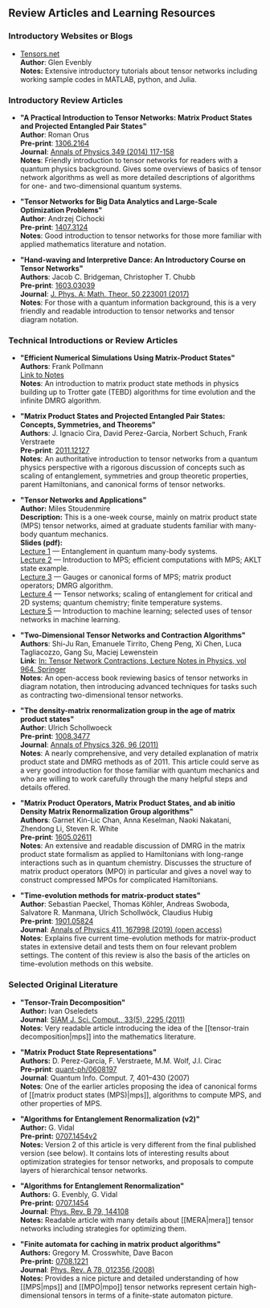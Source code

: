 ## Review Articles and Learning Resources

### Introductory Websites or Blogs
 
* <a href="http://tensors.net/">Tensors.net</a><br/>
   **Author**: Glen Evenbly <br/>
   **Notes:** Extensive introductory tutorials about tensor networks
   including working sample codes in MATLAB, python, and Julia.

### Introductory Review Articles

* **"A Practical Introduction to Tensor Networks: Matrix Product States and 
   Projected Entangled Pair States"**<br/>
   **Author**: Roman Orus <br/>
   **Pre-print**: <a href="https://arxiv.org/abs/1306.2164">1306.2164</a><br/>
   **Journal**: <a href="https://doi.org/10.1016/j.aop.2014.06.013">Annals of Physics 349 (2014) 117-158</a><br/>
   **Notes**: Friendly introduction to tensor networks for readers with a quantum physics background. Gives some overviews of basics of tensor network algorithms as well as more detailed descriptions of algorithms for one- and two-dimensional quantum systems.

* **"Tensor Networks for Big Data Analytics and Large-Scale Optimization Problems"**<br/>
   **Author**: Andrzej Cichocki <br/>
   **Pre-print**: <a href="https://arxiv.org/abs/1407.3124">1407.3124</a><br/>
   **Notes**: Good introduction to tensor networks for those more familiar with applied mathematics literature and notation.

* **"Hand-waving and Interpretive Dance: An Introductory Course on Tensor Networks"**<br/>
   **Authors**: Jacob C. Bridgeman, Christopher T. Chubb <br/>
   **Pre-print**: <a href="https://arxiv.org/abs/1603.03039">1603.03039</a><br/>
   **Journal**: <a href="https://doi.org/10.1088/1751-8121/aa6dc3">J. Phys. A: Math. Theor. 50 223001 (2017)</a><br/>
   **Notes**: For those with a quantum information background, this is a very friendly and readable introduction to tensor networks and tensor diagram notation.

### Technical Introductions or Review Articles

* **"Efficient Numerical Simulations Using Matrix-Product States"**<br/>
   **Authors**: Frank Pollmann<br/>
   <a href="http://quantumtensor.pks.mpg.de/wp-content/uploads/2016/06/notes_1.pdf">Link to Notes</a><br/>
   **Notes**: An introduction to matrix product state methods in physics building up to Trotter gate (TEBD) algorithms for time evolution and the infinite DMRG algorithm.


* **"Matrix Product States and Projected Entangled Pair States: Concepts, Symmetries, and Theorems"**<br/>
   **Authors**: J. Ignacio Cira, David Perez-Garcia, Norbert Schuch, Frank Verstraete<br/>
   **Pre-print**: <a href="https://arxiv.org/abs/2011.12127">2011.12127</a><br/>
   **Notes**: An authoritative introduction to tensor networks from a quantum physics perspective with a rigorous discussion of concepts such as scaling of entanglement, symmetries and group theoretic properties, parent Hamiltonians, and canonical forms of tensor networks.

* **"Tensor Networks and Applications"**<br/>
  **Author:** Miles Stoudenmire<br/>
  **Description:** This is a one-week course, mainly on matrix product state (MPS) tensor networks, aimed at graduate students familiar with many-body quantum mechanics. <br/>
  **Slides (pdf):** <br/>
  <a href="https://itensor.org/miles/BrazilLectures/TNAndApplications01.pdf" target="_blank">Lecture 1</a> &mdash; Entanglement in quantum many-body systems. <br/>
  <a href="https://itensor.org/miles/BrazilLectures/TNAndApplications02.pdf" target="_blank">Lecture 2</a> &mdash; Introduction to MPS; efficient computations with MPS; AKLT state example.<br/>
  <a href="https://itensor.org/miles/BrazilLectures/TNAndApplications03.pdf" target="_blank">Lecture 3</a> &mdash; Gauges or canonical forms of MPS; matrix product operators; DMRG algorithm.<br/>
  <a href="https://itensor.org/miles/BrazilLectures/TNAndApplications04.pdf" target="_blank">Lecture 4</a> &mdash; Tensor networks; scaling of entanglement for critical and 2D systems; quantum chemistry; finite temperature systems. <br/>
  <a href="https://itensor.org/miles/BrazilLectures/TNAndApplications05.pdf" target="_blank">Lecture 5</a> &mdash; Introduction to machine learning; selected uses of tensor networks in machine learning.<br/>

* **"Two-Dimensional Tensor Networks and Contraction Algorithms"**<br/>
   **Authors**: Shi-Ju Ran, Emanuele Tirrito, Cheng Peng, Xi Chen, Luca Tagliacozzo, Gang Su, Maciej Lewenstein<br/>
   **Link**: <a href="https://link.springer.com/chapter/10.1007/978-3-030-34489-4_3"> In: Tensor Network Contractions, Lecture Notes in Physics, vol 964. Springer</a><br/>
   **Notes**: An open-access book reviewing basics of tensor networks in diagram notation, then introducing advanced techniques for tasks such as contracting two-dimensional tensor networks.
 
* **"The density-matrix renormalization group in the age of matrix product states"**<br/>
   **Author**: Ulrich Schollwoeck <br/>
   **Pre-print**: <a href="https://arxiv.org/abs/1008.3477">1008.3477</a><br/>
   **Journal**: <a href="https://doi.org/10.1016/j.aop.2010.09.012">Annals of Physics 326, 96 (2011)</a><br/>
   **Notes**: A nearly comprehensive, and very detailed explanation of matrix product state and DMRG methods as of 2011. This article could serve as a very good introduction for those familiar with quantum mechanics and who are willing to work carefully through the many helpful steps and details offered.

* **"Matrix Product Operators, Matrix Product States, and ab initio Density Matrix Renormalization Group algorithms"**<br/>
   **Authors**: Garnet Kin-Lic Chan, Anna Keselman, Naoki Nakatani, Zhendong Li, Steven R. White<br/>
   **Pre-print**: <a href="https://arxiv.org/abs/1605.02611">1605.02611</a><br/>
   **Notes**: An extensive and readable discussion of DMRG in the matrix product state formalism as applied to Hamiltonians with long-range interactions such as in quantum chemistry. Discusses the structure of matrix product operators (MPO) in particular and gives a novel way to construct compressed MPOs for complicated Hamiltonians.

* **"Time-evolution methods for matrix-product states"**<br/>
  **Author**: Sebastian Paeckel, Thomas Köhler, Andreas Swoboda, Salvatore R. Manmana, Ulrich Schollwöck, Claudius Hubig <br/>
  **Pre-print**: <a href="https://arxiv.org/abs/1901.05824">1901.05824</a><br/>
  **Journal**: <a href="https://www.sciencedirect.com/science/article/pii/S0003491619302532">Annals of Physics 411, 167998 (2019) (open access)</a><br/>
  **Notes**: Explains five current time-evolution methods for matrix-product states in extensive detail and tests them on four relevant problem settings. The content of this review is also the basis of the articles on time-evolution methods on this website.


### Selected Original Literature

* **"Tensor-Train Decomposition"**<br/>
  **Author:** Ivan Oseledets<br/>
  **Journal**: <a href="https://doi.org/10.1137/090752286">SIAM J. Sci. Comput., 33(5), 2295 (2011)</a><br/>
  **Notes**: Very readable article introducing the idea of the [[tensor-train decomposition|mps]] 
  into the mathematics literature.

* **"Matrix Product State Representations"**<br/>
  **Authors:** D. Perez-Garcia, F. Verstraete, M.M. Wolf, J.I. Cirac<br/>
  **Pre-print**: <a href="https://arxiv.org/abs/quant-ph/0608197">quant-ph/0608197</a><br/>
  **Journal**: Quantum Info. Comput. 7, 401–430 (2007)<br/>
  **Notes**: One of the earlier articles proposing the idea of canonical forms of 
  [[matrix product states (MPS)|mps]], algorithms to compute MPS, and other properties of MPS.

* **"Algorithms for Entanglement Renormalization (v2)"**<br/>
  **Author:** G. Vidal<br/>
  **Pre-print:** <a href="https://arxiv.org/abs/0707.1454v2">0707.1454v2</a><br/>
  **Notes:** Version 2 of this article is very different from the final published
  version (see below). It contains lots of interesting results about optimization 
  strategies for tensor networks, and proposals to compute layers of hierarchical
  tensor networks.

* **"Algorithms for Entanglement Renormalization"**<br/>
  **Authors:** G. Evenbly, G. Vidal<br/>
  **Pre-print:** <a href="https://arxiv.org/abs/0707.1454">0707.1454</a><br/>
  **Journal**: <a href="https://doi.org/10.1103/PhysRevB.79.144108">Phys. Rev. B 79, 144108</a><br/>
  **Notes:** Readable article with many details about [[MERA|mera]] tensor networks
  including strategies for optimizing them.

* **"Finite automata for caching in matrix product algorithms"**<br/>
  **Authors:** Gregory M. Crosswhite, Dave Bacon<br/>
  **Pre-print:** <a href="https://arxiv.org/abs/0708.1221">0708.1221</a><br/>
  **Journal**: <a href="https://doi.org/10.1103/PhysRevA.78.012356">Phys. Rev. A 78, 012356 (2008)</a><br/>
  **Notes:** Provides a nice picture and detailed understanding of how [[MPS|mps]]
  and [[MPO|mpo]] tensor networks represent certain high-dimensional tensors in terms
  of a finite-state automaton picture.

